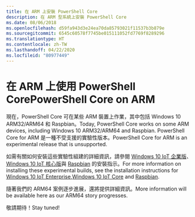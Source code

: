 ```yaml
---
title: 在 ARM 上安裝 PowerShell Core
description: 在 ARM 型系統上安裝 PowerShell Core
ms.date: 08/06/2018
ms.openlocfilehash: d59fa943d3e24ea70da85793021f11537b3b879e
ms.sourcegitcommit: 6545c60578f7745be015111052fd7769f8289296
ms.translationtype: HT
ms.contentlocale: zh-TW
ms.lasthandoff: 04/22/2020
ms.locfileid: "80977449"
---
```

# <a name="powershell-core-on-arm"></a><span data-ttu-id="8f770-103">在 ARM 上使用 PowerShell Core</span><span class="sxs-lookup"><span data-stu-id="8f770-103">PowerShell Core on ARM</span></span>

<span data-ttu-id="8f770-104">現在，PowerShell Core 可在某些 ARM 裝置上作業，其中包括 Windows 10 ARM32/ARM64 和 Raspbian。</span><span class="sxs-lookup"><span data-stu-id="8f770-104">Today, PowerShell Core works on some ARM devices, including Windows 10 ARM32/ARM64 and Raspbian.</span></span>
<span data-ttu-id="8f770-105">PowerShell Core for ARM 是一種不受支援的實驗性版本。</span><span class="sxs-lookup"><span data-stu-id="8f770-105">PowerShell Core for ARM is an experimental release that is unsupported.</span></span>

<span data-ttu-id="8f770-106">如需有關如何安裝這些實驗性組建的詳細資訊，請參閱 [Windows 10 IoT 企業版](installing-powershell-core-on-windows.md#deploying-on-windows-10-iot-enterprise)、[Windows 10 IoT 核心版](installing-powershell-core-on-windows.md#deploying-on-windows-10-iot-core)與 [Raspbian](installing-powershell-core-on-linux.md#raspbian) 的安裝指示。</span><span class="sxs-lookup"><span data-stu-id="8f770-106">For more information on installing these experimental builds, see the installation instructions for [Windows 10 IoT Enterprise](installing-powershell-core-on-windows.md#deploying-on-windows-10-iot-enterprise),[Windows 10 IoT Core](installing-powershell-core-on-windows.md#deploying-on-windows-10-iot-core) and [Raspbian](installing-powershell-core-on-linux.md#raspbian).</span></span>

<span data-ttu-id="8f770-107">隨著我們的 ARM64 案例逐步進展，還將提供詳細資訊。</span><span class="sxs-lookup"><span data-stu-id="8f770-107">More information will be available here as our ARM64 story progresses.</span></span>

<span data-ttu-id="8f770-108">敬請期待！</span><span class="sxs-lookup"><span data-stu-id="8f770-108">Stay tuned!</span></span>

